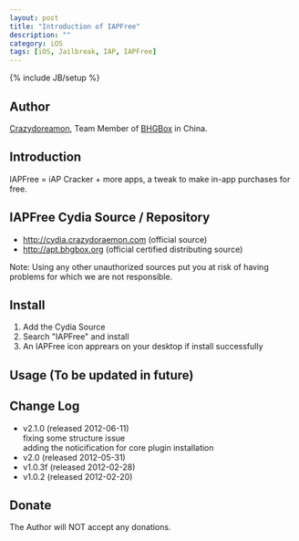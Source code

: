 ```yaml
---
layout: post
title: "Introduction of IAPFree"
description: ""
category: iOS
tags: [iOS, Jailbreak, IAP, IAPFree]
---
```

{% include JB/setup %}

## Author
[Crazydoreamon](http://www.crazydoraemon.com/ "Home Page in Chinese"), Team Member of [BHGBox](http://www.bhgbox.org) in China.

## Introduction
IAPFree = iAP Cracker + more apps, a tweak to make in-app purchases for free. 

## IAPFree Cydia Source / Repository
- http://cydia.crazydoraemon.com (official source)
- http://apt.bhgbox.org (official certified distributing source)  

Note: Using any other unauthorized sources put you at risk of having problems for which we are not responsible.

## Install
1. Add the Cydia Source
2. Search "IAPFree" and install
3. An IAPFree icon apprears on your desktop if install successfully

## Usage (To be updated in future)


## Change Log
- v2.1.0 (released 2012-06-11)  
fixing some structure issue  
adding the noticification for core plugin installation 
- v2.0 (released 2012-05-31)  
- v1.0.3f (released 2012-02-28)  
- v1.0.2 (released 2012-02-20)

## Donate
The Author will NOT accept any donations.